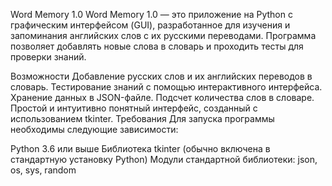 Word Memory 1.0
Word Memory 1.0 — это приложение на Python с графическим интерфейсом (GUI), разработанное для изучения и запоминания английских слов с их русскими переводами. Программа позволяет добавлять новые слова в словарь и проходить тесты для проверки знаний.

Возможности
Добавление русских слов и их английских переводов в словарь.
Тестирование знаний с помощью интерактивного интерфейса.
Хранение данных в JSON-файле.
Подсчет количества слов в словаре.
Простой и интуитивно понятный интерфейс, созданный с использованием tkinter.
Требования
Для запуска программы необходимы следующие зависимости:

Python 3.6 или выше
Библиотека tkinter (обычно включена в стандартную установку Python)
Модули стандартной библиотеки: json, os, sys, random

